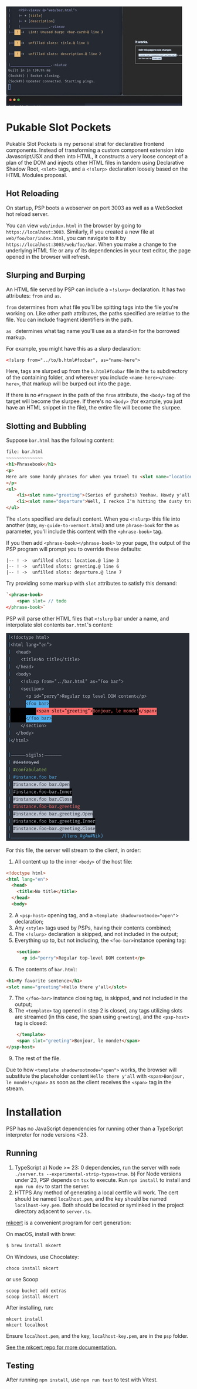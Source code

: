 ![Dizzying animated GIF of the thing](docs/unnecessarygif.gif)

# Pukable Slot Pockets

Pukable Slot Pockets is my personal strat for declarative frontend components.
Instead of transforming a custom component extension into Javascript/JSX and then
into HTML, it constructs a very loose concept of a plan of the DOM and injects other
HTML files in tandem using Declarative Shadow Root, `<slot>` tags, and a `<!slurp>`
declaration loosely based on the HTML Modules proposal.


## Hot Reloading

On startup, PSP boots a webserver on port 3003 as well as a WebSocket hot reload server.

You can view `web/index.html` in the browser by going to `https://localhost:3003`.
Similarly, if you created a new file at `web/foo/bar/index.html`, you can navigate to it by
`https://localhost:3003/web/foo/bar`. When you make a change to the underlying HTML file or
any of its dependencies in your text editor, the page opened in the browser will refresh.


## Slurping and Burping

An HTML file served by PSP can include a `<!slurp>` declaration. It has two attributes:
`from` and `as`. 

`from` determines from what file you'll be spitting tags into the file you're working on.
Like other path attributes, the paths specified are relative to the file. You can include 
fragment identifiers in the path.

`as ` determines what tag name you'll use as a stand-in for the borrowed markup.

For example, you might have this as a slurp declaration:
```html
<!slurp from="../to/b.html#foobar", as="name-here">
```

Here, tags are slurped up from the `b.html#foobar` file in the `to` subdirectory of the
containing folder, and wherever you include `<name-here></name-here>`, that markup will
be burped out into the page.

If there is no `#fragment` in the path of the `from` attribute, the `<body>` tag of the 
target will become the slurpee. If there's no `<body>` (for example, you just have an
HTML snippet in the file), the entire file will become the slurpee.

## Slotting and Bubbling

Suppose `bar.html` has the following content:

```html
file: bar.html
~~~~~~~~~~~~~~
<h1>Phrasebook</h1>
<p>
Here are some handy phrases for when you travel to <slot name="location">Texas</slot>.
</p>
<ul>
    <li><slot name="greeting">(Series of gunshots) Yeehaw. Howdy y'all.</slot></li>
    <li><slot name="departure">Well, I reckon I'm hitting the dusty trail.</slot></li>
</ul>
```

The `slots` specified are default content. When you `<!slurp>` this file into another
(say, `my-guide-to-vermont.html`) and use `phrase-book` for the `as` parameter,
you'll include this content with the `<phrase-book>` tag.

If you then add `<phrase-book></phrase-book>` to your page, the output of the PSP program 
will prompt you to override these defaults:
```
|-- ! ->  unfilled slots: location.@ line 3
|-- ! ->  unfilled slots: greeting.@ line 6
|-- ! ->  unfilled slots: departure.@ line 7
```

Try providing some markup with `slot` attributes to satisfy this demand:

```html
`<phrase-book>
    <span slot= // todo
</phrase-book>`
```


PSP will parse other HTML files that `<!slurp` bar under a name, and interpolate slot contents
`bar.html`'s content:

![demonstration of slotting label behavior](docs/bonjour.png)

For this file, the server will stream to the client, in order:

1) All content up to the inner `<body>` of the host file:
```html
<!doctype html>
<html lang="en">
  <head>
    <title>No title</title>
  </head>
  <body>
```

2) A `<psp-host>` opening tag, and a `<template shadowrootmode="open"`> declaration;
3) Any `<style>` tags used by PSPs, having their contents combined;
4) The `<!slurp>` declaration is skipped, and not included in the output;
5) Everything up to, but not including, the `<foo-bar>`instance opening tag:
```html
    <section>
      <p id="perry">Regular top-level DOM content</p>
```
6) The contents of `bar.html`:
```html
<h1>My favorite sentence</h1>
<slot name="greeting">Hello there y'all</slot>
```
7) The `</foo-bar>` instance closing tag, is skipped, and not included in the output;
8) The `<template>` tag opened in step 2 is closed, any tags utilizing slots are streamed (in this case, the span using `greeting`), and the `<psp-host>` tag is closed:
```html
    </template>
    <span slot="greeting">Bonjour, le monde!</span>
</psp-host>
`````
9) The rest of the file.

Due to how `<template shadowrootmode="open">` works, the browser will substitute the placeholder content `Hello there y'all`
with `<span>Bonjour, le monde!</span>` as soon as the client receives the `<span>` tag in the stream.

# Installation

PSP has no JavaScript dependencies for running other than a TypeScript interpreter for node versions <23.

## Running
1) TypeScript
    a) Node >= 23: 0 dependencies, run the server with `node ./server.ts --experimental-strip-types=true`.
    b) For Node versions under 23, PSP depends on `tsx` to execute. Run `npm install` to install and `npm run dev` to start the server.
2) HTTPS
Any method of generating a local certfile will work.
The cert should be named `localhost.pem`, and the key should be named `localhost-key.pem`.
Both should be located or symlinked in the project directory adjacent to `server.ts`.

[mkcert](https://github.com/FiloSottile/mkcert) is a convenient program for cert generation:

On macOS, install with brew:
```bash
$ brew install mkcert
```

On Windows, use Chocolatey:
```
choco install mkcert
```

or use Scoop

```
scoop bucket add extras
scoop install mkcert
```

After installing, run:
```
mkcert install
mkcert localhost
```
Ensure `localhost.pem`, and the key, `localhost-key.pem`, are in the `psp` folder.

[See the mkcert repo for more documentation.](https://github.com/FiloSottile/mkcert)

## Testing
After running `npm install`, use `npm run test` to test with Vitest.

